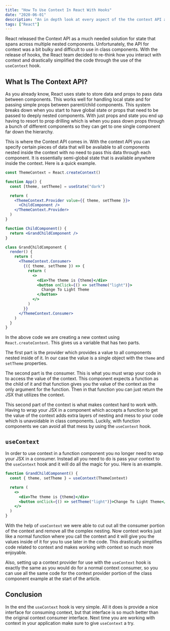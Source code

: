 ```yaml
---
title: "How To Use Context In React With Hooks"
date: "2020-06-01"
description: "An in depth look at every aspect of the the context API and the useContext hook in React."
tags: ["React"]
---
```


React released the Context API as a much needed solution for state that spans across multiple nested components. Unfortunately, the API for context was a bit bulky and difficult to use in class components. With the release of hooks, the React team decided to re-think how you interact with context and drastically simplified the code through the use of the `useContext` hook.

## What Is The Context API?

As you already know, React uses state to store data and props to pass data between components. This works well for handling local state and for passing simple props between parent/child components. This system breaks down when you start to have global state or props that need to be passed to deeply nested components. With just props and state you end up having to resort to prop drilling which is when you pass down props through a bunch of different components so they can get to one single component far down the hierarchy.

This is where the Context API comes in. With the context API you can specify certain pieces of data that will be available to all components nested inside the context with no need to pass this data through each component. It is essentially semi-global state that is available anywhere inside the context. Here is a quick example.

```jsx
const ThemeContext = React.createContext()

function App() {
  const [theme, setTheme] = useState("dark")

  return (
    <ThemeContext.Provider value={{ theme, setTheme }}>
      <ChildComponent />
    </ThemeContext.Provider>
  )
}
```

```jsx
function ChildComponent() {
  return <GrandChildComponent />
}
```

```jsx
class GrandChildComponent {
  render() {
    return (
      <ThemeContext.Consumer>
        {({ theme, setTheme }) => {
          return (
            <>
              <div>The theme is {theme}</div>
              <button onClick={() => setTheme("light")}>
                Change To Light Theme
              </button>
            </>
          )
        }}
      </ThemeContext.Consumer>
    )
  }
}
```

In the above code we are creating a new context using `React.createContext`. This gives us a variable that has two parts.

The first part is the provider which provides a value to all components nested inside of it. In our case the value is a single object with the `theme` and `setTheme` properties.

The second part is the consumer. This is what you must wrap your code in to access the value of the context. This component expects a function as the child of it and that function gives you the value of the context as the only argument for the function. Then in that function you can just return the JSX that utilizes the context.

This second part of the context is what makes context hard to work with. Having to wrap your JSX in a component which accepts a function to get the value of the context adds extra layers of nesting and mess to your code which is unavoidable in class components. Luckily, with function components we can avoid all that mess by using the `useContext` hook.

## `useContext`

In order to use context in a function component you no longer need to wrap your JSX in a consumer. Instead all you need to do is pass your context to the `useContext` hook and it will do all the magic for you. Here is an example.

```jsx {2}
function GrandChildComponent() {
  const { theme, setTheme } = useContext(ThemeContext)

  return (
    <>
      <div>The theme is {theme}</div>
      <button onClick={() => setTheme("light")}>Change To Light Theme</button>
    </>
  )
}
```

With the help of `useContext` we were able to cut out all the consumer portion of the context and remove all the complex nesting. Now context works just like a normal function where you call the context and it will give you the values inside of it for you to use later in the code. This drastically simplifies code related to context and makes working with context so much more enjoyable.

Also, setting up a context provider for use with the `useContext` hook is exactly the same as you would do for a normal context consumer, so you can use all the same code for the context provider portion of the class component example at the start of the article.

## Conclusion

In the end the `useContext` hook is very simple. All it does is provide a nice interface for consuming context, but that interface is so much better than the original context consumer interface. Next time you are working with context in your application make sure to give `useContext` a try.
